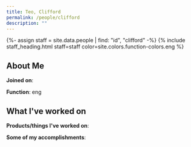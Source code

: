 ```yaml
---
title: Teo, Clifford
permalink: /people/clifford
description: ""
---
```


{%- assign staff = site.data.people | find: "id", "clifford" -%}
{% include staff_heading.html staff=staff color=site.colors.function-colors.eng %}

## About Me

**Joined on**: 

**Function**: eng

## What I've worked on

**Products/things I've worked on**:


**Some of my accomplishments**:

